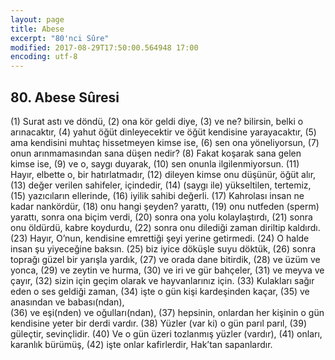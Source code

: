 ```yaml
---
layout: page
title: Abese
excerpt: "80'nci Sûre"
modified: 2017-08-29T17:50:00.564948 17:00
encoding: utf-8
---
```


## 80. Abese Sûresi

(1) Surat astı ve döndü,
(2) ona kör geldi diye,
(3) ve ne? bilirsin, belki o arınacaktır,
(4) yahut öğüt dinleyecektir ve öğüt kendisine yarayacaktır,
(5) ama kendisini muhtaç hissetmeyen kimse ise,
(6) sen ona yöneliyorsun,
(7) onun arınmamasından sana düşen nedir?
(8) Fakat koşarak sana gelen kimse ise, 
(9) ve o, saygı duyarak,
(10) sen onunla ilgilenmiyorsun.
(11) Hayır, elbette o, bir hatırlatmadır,
(12) dileyen kimse onu düşünür, öğüt alır,
(13) değer verilen sahifeler, içindedir,
(14) (saygı ile) yükseltilen, tertemiz,
(15) yazıcıların ellerinde,
(16) iyilik sahibi değerli.
(17) Kahrolası insan ne kadar nankördür,
(18) onu hangi şeyden? yarattı,
(19) onu nutfeden (sperm) yarattı, sonra ona biçim verdi,
(20) sonra ona yolu kolaylaştırdı,
(21) sonra onu öldürdü, kabre koydurdu,
(22) sonra onu dilediği zaman diriltip kaldırdı.
(23) Hayır, O’nun, kendisine emrettiği şeyi yerine getirmedi.
(24) O halde insan şu yiyeceğine baksın.
(25) biz iyice döküşle suyu döktük,
(26) sonra toprağı güzel bir yarışla yardık,
(27) ve orada dane bitirdik,
(28) ve üzüm ve yonca,
(29) ve zeytin ve hurma,
(30) ve iri ve gür bahçeler,
(31) ve meyva ve çayır,
(32) sizin için geçim olarak ve hayvanlarınız için.
(33) Kulakları sağır eden o ses geldiği zaman,
(34) işte o gün kişi kardeşinden kaçar,
(35) ve anasından ve babası(ndan),	
(36) ve eşi(nden) ve oğulları(ndan),
(37) hepsinin, onlardan her kişinin o gün kendisine yeter bir derdi vardır.
(38) Yüzler (var ki) o gün parıl parıl,
(39) güleçtir, sevinçlidir. 
(40) Ve o gün üzeri tozlanmış yüzler (vardır),
(41) onları, karanlık bürümüş, 
(42) işte onlar kafirlerdir, Hak’tan sapanlardır.
